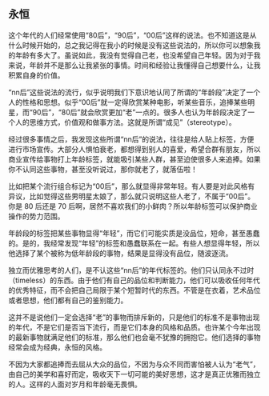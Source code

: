 <div class="inner">
<h2>永恒</h2>
<p>这个年代的人们经常使用“80后”，“90后”，“00后”这样的说法。也不知道这是从什么时候开始的，总之我记得在我小的时候是没有这些说法的，所以你可以想象我的年龄有多大了。虽说如此，我没有觉得自己老，也没希望自己年轻。因为对于我来说，年龄并不是那么让我紧张的事情。时间和经验让我懂得自己想要什么，让我积累自身的价值。</p>
<p>“nn后”这些说法的流行，似乎说明我们下意识地认同了所谓的“年龄段”决定了一个人的性格和思想。似乎“00后”就一定得欣赏某种电影，听某些音乐，追捧某些明星，而“90后”，“80后”就会欣赏更加“老”一点的。很多人也认为年龄段决定了一个人的思维方式，价值观和做事方法。这就是所谓“成见”（stereotype）。</p>
<p>经过很多事情之后，我发现这些所谓“nn后”的说法，往往是给人贴上标签，方便进行市场宣传。大部分人惧怕衰老，都想得到别人的喜爱，希望合群有朋友，所以商业宣传给事物打上年龄标签，就能吸引某些人群，甚至迫使很多人来追捧。如果你不认同这些事物，甚至没听说过，那你就老了，就落伍啦！</p>
<p>比如把某个流行组合标记为“00后”，那么就显得非常年轻。有人要是对此风格有异议，比如觉得这些男明星太娘了，那么就只说明这些人老了，不属于“00后”。你是 80 后还是 70 后啊，居然不喜欢我们的小鲜肉？所以年龄标签可以保护商业操作的势力范围。</p>
<p>年龄段的标签把某些事物显得“年轻”，而它们可能实质是没品位，短命，甚至愚蠢的。是的，我经常发现“年轻”的标签和愚蠢联系在一起。有些人想显得年轻，所以他选择了某个被称为低年龄段的事物，结果是显得没有品位，随波逐流。</p>
<p>独立而优雅思考的人们，是不认这些“nn后”的年代标签的。他们只认同永不过时（timeless）的东西。由于他们有自己的品位和判断能力，他们可以吸收任何年代的优秀特征，而不会把自己局限于某个短暂时代的东西。不管是在衣着，艺术品位或者思想，他们都有自己的鉴别能力。</p>
<p>这并不是说他们一定会选择“老”的事物而排斥新的，只是他们的标准不是事物出现的年代，不是它们是否当下流行，而是它们本身的风格和品质。也许某个今年出现的最新事物就满足他们的标准，那么他们也会毫不犹豫的拥抱它。他们选择的事物经常会成为经典，永恒的风格。</p>
<p>不因为大家都追捧而去屈从大众的品位，不因为与众不同而害怕被人认为“老气”，由自己的美学和喜好而定，吸收天下一切可能的美好思想，这才是真正优雅而独立的人。这样的人面对岁月和年龄毫无畏惧。</p>
</div>
<div class="ad-banner" style="margin-top: 5px">
<script async src="//pagead2.googlesyndication.com/pagead/js/adsbygoogle.js"></script>
<ins class="adsbygoogle"
                    style="display:inline-block;width:100%;height:90px"
                    data-ad-client="ca-pub-1331524016319584"
                    data-ad-slot="6657867155"></ins>
<script>(adsbygoogle = window.adsbygoogle || []).push({});</script>
</div>
<script data-ad-client="ca-pub-1331524016319584" async
            src="https://pagead2.googlesyndication.com/pagead/js/adsbygoogle.js">
</script>
    